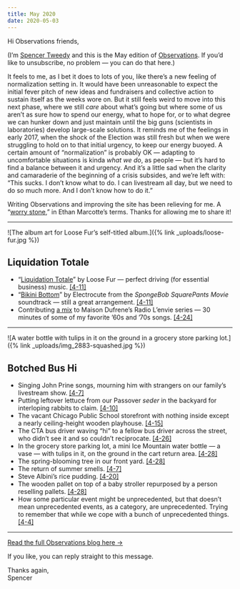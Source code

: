 ```yaml
---
title: May 2020
date: 2020-05-03
---
```


Hi Observations friends,

(I’m [Spencer Tweedy](https://spencertweedy.com/) and this is the May edition of [Observations](https://spencertweedy.com/observations). If you’d like to unsubscribe, no problem — you can do that <unsubscribe>here</unsubscribe>.)

It feels to me, as I bet it does to lots of you, like there’s a new feeling of normalization setting in. It would have been unreasonable to expect the initial fever pitch of new ideas and fundraisers and collective action to sustain itself as the weeks wore on. But it still feels weird to move into this next phase, where we still *care* about what’s going but where some of us aren’t as sure how to spend our energy, what to hope for, or to what degree we can hunker down and just maintain until the big guns (scientists in laboratories) develop large-scale solutions. It reminds me of the feelings in early 2017, when the shock of the Election was still fresh but when we were struggling to hold on to that initial urgency, to keep our energy buoyed. A certain amount of “normalization” is probably OK — adapting to uncomfortable situations is kinda *what we do*, as people — but it’s hard to find a balance between it and urgency. And it’s a little sad when the clarity and camaraderie of the beginning of a crisis subsides, and we’re left with: “This sucks. I don’t know what to do. I can livestream all day, but we need to do so much more. And I don’t know how to do it.”

Writing Observations and improving the site has been relieving for me. A “[worry stone](https://ethanmarcotte.com/wrote/let-a-website-be-a-worry-stone/),” in Ethan Marcotte’s terms. Thanks for allowing me to share it!

---

![The album art for Loose Fur’s self-titled album.]({% link _uploads/loose-fur.jpg %})

## Liquidation Totale

* “[Liquidation Totale](https://www.youtube.com/watch?v=NJ3ubMlDFho)” by Loose Fur — perfect driving (for essential business) music. <a href="{% link _observations/20200411.md %}" class="date-code">[4-11]</a>
* “[Bikini Bottom](https://www.youtube.com/watch?v=-nGnJQdkhnY)” by Electrocute from the *SpongeBob SquarePants Movie* soundtrack — still a great arrangement. <a href="{% link _observations/20200411.md %}" class="date-code">[4-11]</a>
* Contributing  [a mix](https://www.mixcloud.com/RadioLenvie/lenvie-34-spencer-tweedy/)  to Maison Dufrene’s Radio L’envie series — 30 minutes of some of my favorite ’60s and ’70s songs. <a href="{% link _observations/20200424.md %}" class="date-code">[4-24]</a>

***

![A water bottle with tulips in it on the ground in a grocery store parking lot.]({% link _uploads/img_2883-squashed.jpg %})

## Botched Bus Hi

* Singing John Prine songs, mourning him with strangers on our family’s livestream show. <a href="{% link _observations/20200407.md %}" class="date-code">[4-7]</a>
* Putting leftover lettuce from our Passover *seder* in the backyard for interloping rabbits to claim. <a href="{% link _observations/20200410.md %}" class="date-code">[4-10]</a>
* The vacant Chicago Public School storefront with nothing inside except a nearly ceiling-height wooden playhouse. <a href="{% link _observations/20200415.md %}" class="date-code">[4-15]</a>
* The CTA bus driver waving “hi” to a fellow bus driver across the street, who didn’t see it and so couldn’t reciprocate. <a href="{% link _observations/20200426.md %}" class="date-code">[4-26]</a>
* In the grocery store parking lot, a mini Ice Mountain water bottle — a vase — with tulips in it, on the ground in the cart return area. <a href="{% link _observations/20200428.md %}" class="date-code">[4-28]</a>
* The spring-blooming tree in our front yard. <a href="{% link _observations/20200428.md %}" class="date-code">[4-28]</a>
* The return of summer smells. <a href="{% link _observations/20200407.md %}" class="date-code">[4-7]</a>
* Steve Albini’s rice pudding. <a href="{% link _observations/20200420.md %}" class="date-code">[4-20]</a>
* The wooden pallet on top of a baby stroller repurposed by a person reselling pallets. <a href="{% link _observations/20200428.md %}" class="date-code">[4-28]</a>
* How some particular event might be unprecedented, but that doesn’t mean unprecedented events, as a category, are unprecedented. Trying to remember that while we cope with a bunch of unprecedented things. <a href="{% link _observations/20200404.md %}" class="date-code">[4-4]</a>

***

[Read the full Observations blog here &rarr;](https://spencertweedy.com/observations)

If you like, you can reply straight to this message.

Thanks again,  
Spencer